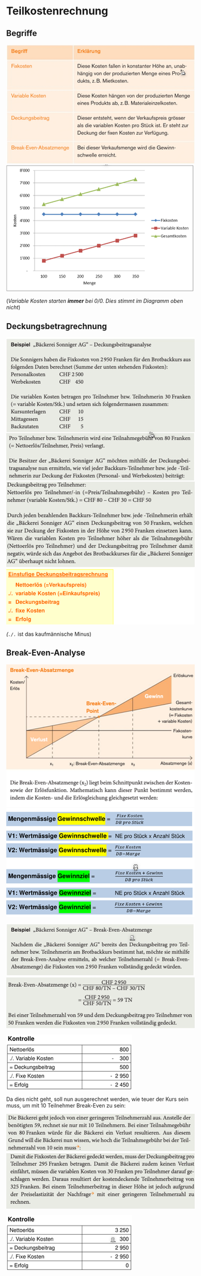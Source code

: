 # Teilkostenrechnung

## Begriffe

<img src="res/Teilkostenrechnung/image-20230414112052750.png" alt="image-20230414112052750" style="zoom:67%;" />

<img src="res/Teilkostenrechnung/image-20230414112209554.png" alt="image-20230414112209554" style="zoom:67%;" />

(*Variable Kosten starten **immer** bei 0/0. Dies stimmt im Diagramm oben nicht*)

## Deckungsbetragrechnung

<img src="res/Teilkostenrechnung/image-20230414112450737.png" alt="image-20230414112450737" style="zoom:67%;" />

<img src="res/Teilkostenrechnung/image-20230414112531273.png" alt="image-20230414112531273" style="zoom:67%;" />

*(`./.`* ist das kaufmännische Minus)

## Break-Even-Analyse

<img src="res/Teilkostenrechnung/image-20230414112628571.png" alt="image-20230414112628571" style="zoom:67%;" />

<img src="res/Teilkostenrechnung/image-20230414112729731.png" alt="image-20230414112729731" style="zoom:80%;" />

<img src="res/Teilkostenrechnung/image-20230414112812844.png" alt="image-20230414112812844" style="zoom:67%;" /><img src="res/Teilkostenrechnung/image-20230414112822117.png" alt="image-20230414112822117" style="zoom:67%;" />

<img src="res/Teilkostenrechnung/image-20230414112935975.png" alt="image-20230414112935975" style="zoom:50%;" />

Da dies nicht geht, soll nun ausgerechnet werden, wie teuer der Kurs sein muss, um mit 10 Teilnehmer Break-Even zu sein:

<img src="res/Teilkostenrechnung/image-20230414112847688.png" alt="image-20230414112847688" style="zoom:67%;" /><img src="res/Teilkostenrechnung/image-20230414113028977.png" alt="image-20230414113028977" style="zoom:67%;" />

<img src="res/Teilkostenrechnung/image-20230414113021166.png" alt="image-20230414113021166" style="zoom:50%;" />
